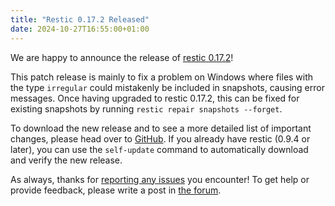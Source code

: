 ```yaml
---
title: "Restic 0.17.2 Released"
date: 2024-10-27T16:55:00+01:00
---
```


We are happy to announce the release of [restic 0.17.2](https://github.com/restic/restic/releases/v0.17.2)!

This patch release is mainly to fix a problem on Windows where files with the type `irregular` could mistakenly be included in snapshots, causing error messages. Once having upgraded to restic 0.17.2, this can be fixed for existing snapshots by running `restic repair snapshots --forget`.

To download the new release and to see a more detailed list of important changes, please head over to [GitHub](https://github.com/restic/restic/releases/v0.17.2). If you already have restic (0.9.4 or later), you can use the `self-update` command to automatically download and verify the new release.

As always, thanks for [reporting any issues](https://github.com/restic/restic/issues/new/choose) you encounter! To get help or provide feedback, please write a post in [the forum](https://forum.restic.net).
